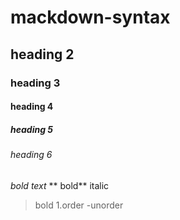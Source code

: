 # mackdown-syntax
## heading 2
### heading 3
#### heading 4
##### heading 5
###### heading 6
*bold text*
** bold**
italic
> bold
1.order
-unorder


